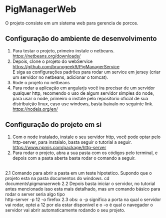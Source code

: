 # PigManagerWeb
O projeto consiste em um sistema web para gerencia de porcos.

## Configuração do ambiente de desenvolvimento
1. Para testar o projeto, primeiro instale o netbeans.<br/>
https://netbeans.org/downloads/
2. Depois, clone o projeto do webService <br/>
https://github.com/brunogeek9/PigManagerService <br/>
E siga as configurações padrões para rodar um service em jersey (criar um servidor no netbeans, adicionar o tomcat).
3. Rode o projeto no netbeans<br/>
4. Para rodar a aplicação em angularjs você ira precisar de um servidor qualquer http, recomendo o uso de algum 
servidor simples do node, para usar o node, primeiro o instale pelo repositorio oficial de sua distribuição linux, caso use windows,
basta baixalo no seguinte link.<br/>
https://nodejs.org/en/<br/>

## Configuração do projeto em si
1. Com o node instalado, instale o seu servidor http, você pode optar pelo http-server, para instalalo, basta seguir o tutorial a seguir.<br/>
https://www.npmjs.com/package/http-server <br/>
2. Para rodar o projeto, abra a sua pasta com os códigos pelo terminal, e depois com a pasta aberta basta rodar o comando a seguir.
<br/>
2.1 Comando para abrir a pasta em um teste hipotetico.
Supondo que o projeto esta na pasta documentos do windows.
cd documents\pigmanaerweb
2.2 Depois basta iniciar o servidor, no tutorial antes mencionado isso esta mais detalhado, mas um comando básico para rodar o server seria algo tipo <br/>
http-server -p 12 -o firefox
2.3 obs: o -p significa a porta na qual o servidor vai rodar, optei a 12 por ela estar disponivel e o -o é qual o navegador o servidor vai abrir automaticamente rodando o seu projeto.
